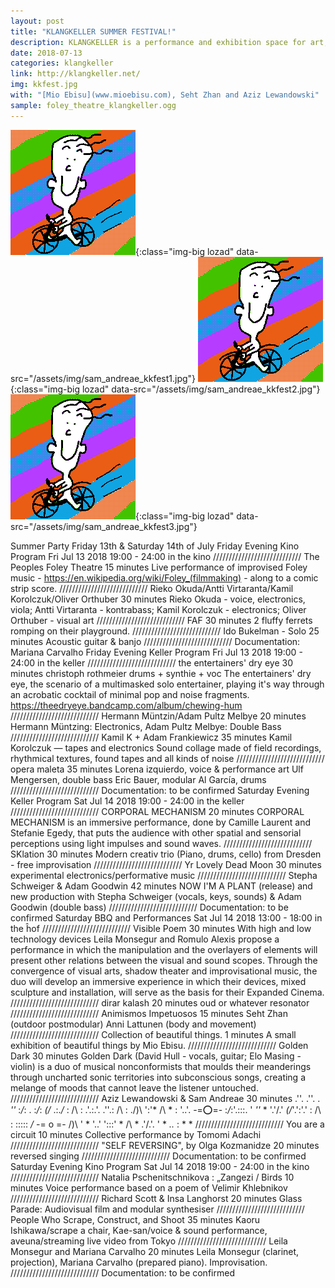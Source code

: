 ```yaml
---
layout: post
title: "KLANGKELLER SUMMER FESTIVAL!"
description: KLANGKELLER is a performance and exhibition space for art, music and theory.
date: 2018-07-13
categories: klangkeller
link: http://klangkeller.net/
img: kkfest.jpg
with: "[Mio Ebisu](www.mioebisu.com), Seht Zhan and Aziz Lewandowski"
sample: foley_theatre_klangkeller.ogg
---
```


![klangkeller summer festival](/assets/img/happytom.png){:class="img-big lozad" data-src="/assets/img/sam_andreae_kkfest1.jpg"}
![klangkeller summer festival](/assets/img/happytom.png){:class="img-big lozad" data-src="/assets/img/sam_andreae_kkfest2.jpg"}
![klangkeller summer festival](/assets/img/happytom.png){:class="img-big lozad" data-src="/assets/img/sam_andreae_kkfest3.jpg"}

Summer Party Friday 13th & Saturday 14th of July
Friday Evening Kino Program
Fri Jul 13 2018
19:00 - 24:00 in the kino
////////////////////////////
The Peoples Foley Theatre
15 minutes
Live performance of improvised Foley music - https://en.wikipedia.org/wiki/Foley_(filmmaking) - along to a comic strip score.
////////////////////////////
Rieko Okuda/Antti Virtaranta/Kamil Korolczuk/Oliver Orthuber
30 minutes
Rieko Okuda - voice, electronics, viola; Antti Virtaranta - kontrabass; Kamil Korolczuk - electronics; Oliver Orthuber - visual art
////////////////////////////
FAF
30 minutes
2 fluffy ferrets romping on their playground.
////////////////////////////
Ido Bukelman - Solo
25 minutes
Acoustic guitar & banjo
////////////////////////////
Documentation: Mariana Carvalho
Friday Evening Keller Program
Fri Jul 13 2018
19:00 - 24:00 in the keller
////////////////////////////
the entertainers' dry eye
30 minutes
christoph rothmeier drums + synthie + voc The entertainers' dry eye, the scenario of a multimasked solo entertainer, playing it's way through an acrobatic cocktail of minimal pop and noise fragments. https://theedryeye.bandcamp.com/album/chewing-hum
////////////////////////////
Hermann Müntzin/Adam Pultz Melbye
20 minutes
Hermann Müntzing: Electronics, Adam Pultz Melbye: Double Bass
////////////////////////////
Kamil K + Adam Frankiewicz
35 minutes
Kamil Korolczuk — tapes and electronics Sound collage made of field recordings, rhythmical textures, found tapes and all kinds of noise
////////////////////////////
opera maleta
35 minutes
Lorena izquierdo, voice & performance art Ulf Mengersen, double bass Eric Bauer, modular Al García, drums
////////////////////////////
Documentation: to be confirmed
Saturday Evening Keller Program
Sat Jul 14 2018
19:00 - 24:00 in the keller
////////////////////////////
CORPORAL MECHANISM
20 minutes
CORPORAL MECHANISM is an immersive performance, done by Camille Laurent and Stefanie Egedy, that puts the audience with other spatial and sensorial perceptions using light impulses and sound waves.
////////////////////////////
SKlation
30 minutes
Modern creativ trio (Piano, drums, cello) from Dresden - free improvisation
////////////////////////////
Yr Lovely Dead Moon
30 minutes
experimental electronics/performative music
////////////////////////////
Stepha Schweiger & Adam Goodwin
42 minutes
NOW I'M A PLANT (release) and new production with Stepha Schweiger (vocals, keys, sounds) & Adam Goodwin (double bass)
////////////////////////////
Documentation: to be confirmed
Saturday BBQ and Performances
Sat Jul 14 2018
13:00 - 18:00 in the ĥof
////////////////////////////
Visible Poem
30 minutes
With high and low technology devices Leila Monsegur and Romulo Alexis propose a performance in which the manipulation and the overlayers of elements will present other relations between the visual and sound scopes. Through the convergence of visual arts, shadow theater and improvisational music, the duo will develop an immersive experience in which their devices, mixed sculpture and installation, will serve as the basis for their Expanded Cinema.
////////////////////////////
dirar kalash
20 minutes
oud or whatever resonator
////////////////////////////
Animismos Impetuosos
15 minutes
Seht Zhan (outdoor postmodular) Anni Lattunen (body and movement)
////////////////////////////
Collection of beautiful things.
1 minutes
A small exhibition of beautiful things by Mio Ebisu.
////////////////////////////
Golden Dark
30 minutes
Golden Dark (David Hull - vocals, guitar; Elo Masing - violin) is a duo of musical nonconformists that moulds their meanderings through uncharted sonic territories into subconscious songs, creating a melange of moods that cannot leave the listener untouched.
////////////////////////////
Aziz Lewandowski & Sam Andreae
30 minutes
.''. .''. . *''* :_\/_: . :_\/_: _\(/_ .:.*_\/_* : /\ : .'.:.'. .''.: /\ : ./)\ ':'* /\ * : '..'. -=:o:=- :_\/_:'.:::. ' *''* * '.\'/.' _\(/_'.':'.' : /\ : ::::: *_\/_* -= o =- /)\ ' * '..' ':::' * /\ * .'/.\'. ' * *..* : * *
////////////////////////////
You are a circuit
10 minutes
Collective performance by Tomomi Adachi
////////////////////////////
"SELF REVERSING", by Olga Kozmanidze
20 minutes
reversed singing
////////////////////////////
Documentation: to be confirmed
Saturday Evening Kino Program
Sat Jul 14 2018
19:00 - 24:00 in the kino
////////////////////////////
Natalia Pschenitschnikova : „Zangezi / Birds
10 minutes
Voice performance based on a poem of Velimir Khlebnikov
////////////////////////////
Richard Scott & Insa Langhorst
20 minutes
Glass Parade: Audiovisual film and modular synthesiser
////////////////////////////
People Who Scrape, Construct, and Shoot
35 minutes
Kaoru Ishikawa/scrape a chair, Kae-san/voice & sound performance, aveuna/streaming live video from Tokyo
////////////////////////////
Leila Monsegur and Mariana Carvalho
20 minutes
Leila Monsegur (clarinet, projection), Mariana Carvalho (prepared piano). Improvisation.
////////////////////////////
Documentation: to be confirmed 
